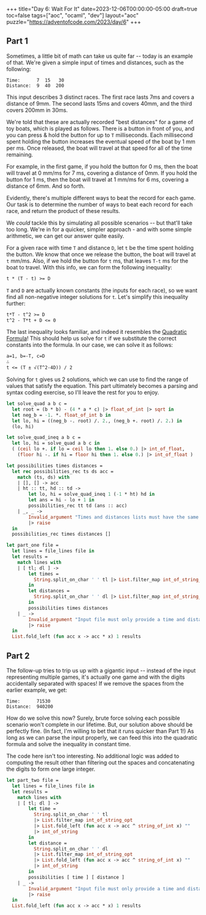 +++
title="Day 6: Wait For It"
date=2023-12-06T00:00:00-05:00
draft=true
toc=false
tags=["aoc", "ocaml", "dev"]
layout="aoc"
puzzle="https://adventofcode.com/2023/day/6"
+++

## Part 1

Sometimes, a little bit of math can take us quite far -- today is an example of that.  We're given a simple input of times and distances, such as the following:

```text
Time:      7  15   30
Distance:  9  40  200
```

This input describes 3 distinct races.  The first race lasts 7ms and covers a distance of 9mm.  The second lasts 15ms and covers 40mm, and the third covers 200mm in 30ms.

We're told that these are actually recorded "best distances" for a game of toy boats, which is played as follows. There is a button in front of you, and you can press & hold the button for up to `T` milliseconds.  Each millisecond spent holding the button increases the eventual speed of the boat by 1 mm per ms.  Once released, the boat will travel at that speed for all of the time remaining.  

For example, in the first game, if you hold the button for 0 ms, then the boat will travel at 0 mm/ms for 7 ms, covering a distance of 0mm.  If you hold the button for 1 ms, then the boat will travel at 1 mm/ms for 6 ms, covering a distance of 6mm.  And so forth.

Evidently, there's multiple different ways to beat the record for each game.  Our task is to determine the number of ways to beat each record for each race, and return the product of these results.

We _could_ tackle this by simulating all possible scenarios -- but that'll take too long.  We're in for a quicker, simpler approach - and with some simple arithmetic, we can get our answer quite easily.

For a given race with time `T` and distance `D`, let `t` be the time spent holding the button.  We know that once we release the button, the boat will travel at `t` mm/ms.  Also, if we hold the button for `t` ms, that leaves `T-t` ms for the boat to travel.  With this info, we can form the following inequality:

```latex
t * (T - t) >= D
```

`T` and `D` are actually known constants (the inputs for each race), so we want find all non-negative integer solutions for `t`.  Let's simplify this inequality further:

```latex
t*T - t^2 >= D
t^2 - T*t + D <= 0
```

The last inequality looks familiar, and indeed it resembles the [Quadratic Formula](https://en.wikipedia.org/wiki/Quadratic_formula)!  This should help us solve for `t` if we substitute the correct constants into the formula.  In our case, we can solve it as follows:

```latex
a=1, b=-T, c=D
∴
t <= (T ± √(T^2-4D)) / 2
```

Solving for `t` gives us 2 solutions, which we can use to find the range of values that satisfy the equation.  This part ultimately becomes a parsing and syntax coding exercise, so I'll leave the rest for you to enjoy.

```ocaml
let solve_quad a b c =
  let root = (b * b) - (4 * a * c) |> float_of_int |> sqrt in
  let neg_b = -1. *. float_of_int b in
  let lo, hi = ((neg_b -. root) /. 2., (neg_b +. root) /. 2.) in
  (lo, hi)

let solve_quad_ineq a b c =
  let lo, hi = solve_quad a b c in
  ( (ceil lo +. if lo = ceil lo then 1. else 0.) |> int_of_float,
    (floor hi -. if hi = floor hi then 1. else 0.) |> int_of_float )

let possibilities times distances =
  let rec possibilities_rec ts ds acc =
    match (ts, ds) with
    | [], [] -> acc
    | ht :: tt, hd :: td ->
        let lo, hi = solve_quad_ineq 1 (-1 * ht) hd in
        let ans = hi - lo + 1 in
        possibilities_rec tt td (ans :: acc)
    | _, _ ->
        Invalid_argument "Times and distances lists must have the same length."
        |> raise
  in
  possibilities_rec times distances []

let part_one file =
  let lines = file_lines file in
  let results =
    match lines with
    | [ tl; dl ] ->
        let times =
          String.split_on_char ' ' tl |> List.filter_map int_of_string_opt
        in
        let distances =
          String.split_on_char ' ' dl |> List.filter_map int_of_string_opt
        in
        possibilities times distances
    | _ ->
        Invalid_argument "Input file must only provide a time and distance line"
        |> raise
  in
  List.fold_left (fun acc x -> acc * x) 1 results
```

## Part 2

The follow-up tries to trip us up with a gigantic input -- instead of the input representing multiple games, it's actually one game and with the digits accidentally separated with spaces!  If we remove the spaces from the earlier example, we get:

```text
Time:      71530
Distance:  940200
```

How do we solve this now? Surely, brute force solving each possible scenario won't complete in our lifetime.  But, our solution above should be perfectly fine.  (In fact, I'm willing to bet that it runs quicker than Part 1!)  As long as we can parse the input properly, we can feed this into the quadratic formula and solve the inequality in constant time.

The code here isn't too interesting.  No additional logic was added to computing the result other than filtering out the spaces and concatenating the digits to form one large integer.

```ocaml
let part_two file =
  let lines = file_lines file in
  let results =
    match lines with
    | [ tl; dl ] ->
        let time =
          String.split_on_char ' ' tl
          |> List.filter_map int_of_string_opt
          |> List.fold_left (fun acc x -> acc ^ string_of_int x) ""
          |> int_of_string
        in
        let distance =
          String.split_on_char ' ' dl
          |> List.filter_map int_of_string_opt
          |> List.fold_left (fun acc x -> acc ^ string_of_int x) ""
          |> int_of_string
        in
        possibilities [ time ] [ distance ]
    | _ ->
        Invalid_argument "Input file must only provide a time and distance line"
        |> raise
  in
  List.fold_left (fun acc x -> acc * x) 1 results
```
